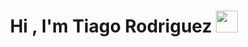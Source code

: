 <h1 align="center"><b>Hi , I'm Tiago Rodriguez </b><img src="https://media.giphy.com/media/hvRJCLFzcasrR4ia7z/giphy.gif" width="35"></h1>

